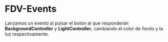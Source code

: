 # FDV-Events

Lanzamos un evento al pulsar el botón al que responderán **BackgroundController** y **LightController**, cambiando el color de fondo y la luz respectivamente.
